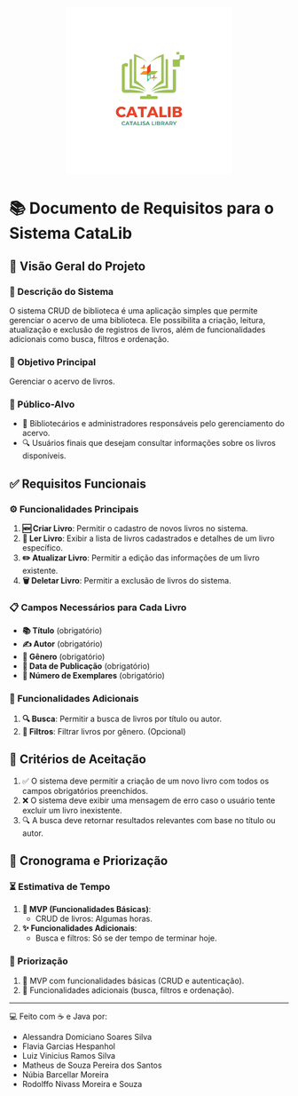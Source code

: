 ﻿<div align="center">
  <img src="src/resources/images/logoCataLibV.png" alt="Logo" width="300">
</div>

# 📚 Documento de Requisitos para o Sistema CataLib

## 🌟 Visão Geral do Projeto

### 📝 Descrição do Sistema
O sistema CRUD de biblioteca é uma aplicação simples que permite gerenciar o acervo de uma biblioteca. 
Ele possibilita a criação, leitura, atualização e exclusão de registros de livros, além de funcionalidades adicionais como busca, filtros e ordenação.

### 🎯 Objetivo Principal
Gerenciar o acervo de livros.

### 👥 Público-Alvo
- 📖 Bibliotecários e administradores responsáveis pelo gerenciamento do acervo.
- 🔍 Usuários finais que desejam consultar informações sobre os livros disponíveis.

## ✅ Requisitos Funcionais

### ⚙️ Funcionalidades Principais
1. **🆕 Criar Livro**: Permitir o cadastro de novos livros no sistema.
2. **📄 Ler Livro**: Exibir a lista de livros cadastrados e detalhes de um livro específico.
3. **✏️ Atualizar Livro**: Permitir a edição das informações de um livro existente.
4. **🗑️ Deletar Livro**: Permitir a exclusão de livros do sistema.

### 📋 Campos Necessários para Cada Livro
- **📚 Título** (obrigatório)
- **✍️ Autor** (obrigatório)
- **📂 Gênero** (obrigatório)
- **📅 Data de Publicação** (obrigatório)
- **🔢 Número de Exemplares** (obrigatório)

### 🔧 Funcionalidades Adicionais
1. **🔍 Busca**: Permitir a busca de livros por título ou autor.
2. **📑 Filtros**: Filtrar livros por gênero. (Opcional)

## 🏁 Critérios de Aceitação
1. ✅ O sistema deve permitir a criação de um novo livro com todos os campos obrigatórios preenchidos.
2. ❌ O sistema deve exibir uma mensagem de erro caso o usuário tente excluir um livro inexistente.
3. 🔍 A busca deve retornar resultados relevantes com base no título ou autor.

## 📅 Cronograma e Priorização

### ⏳ Estimativa de Tempo
1. **🚀 MVP (Funcionalidades Básicas)**:
    - CRUD de livros: Algumas horas.
2. **✨ Funcionalidades Adicionais**:
    - Busca e filtros: Só se der tempo de terminar hoje.

### 📌 Priorização
1. 🥇 MVP com funcionalidades básicas (CRUD e autenticação).
2. 🥈 Funcionalidades adicionais (busca, filtros e ordenação).

---
💻 Feito com ☕ e Java por:
- Alessandra Domiciano Soares Silva
- Flavia Garcias Hespanhol
- Luiz Vinicius Ramos Silva
- Matheus de Souza Pereira dos Santos
- Núbia Barcellar Moreira
- Rodolffo Nivass Moreira e Souza
